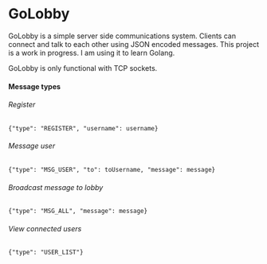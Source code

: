 # GoLobby
GoLobby is a simple server side communications system. Clients can connect and talk to each other using JSON encoded messages. This project is a work in progress. I am using it to learn Golang.


GoLobby is only functional with TCP sockets.


#### Message types


###### Register
```
{"type": "REGISTER", "username": username}
```

###### Message user
```
{"type": "MSG_USER", "to": toUsername, "message": message}
```

###### Broadcast message to lobby
```
{"type": "MSG_ALL", "message": message}
```

###### View connected users
```
{"type": "USER_LIST"}
```
